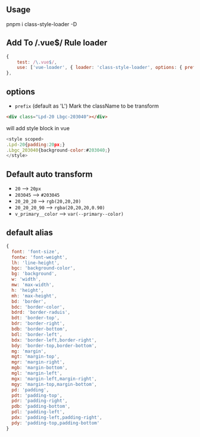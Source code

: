 ## Usage

pnpm i class-style-loader -D

## Add To /\.vue$/ Rule loader

```js
{
    test: /\.vue$/,
    use: ['vue-loader', { loader: 'class-style-loader', options: { prefix: 'L' } }],
},
```

## options

* `prefix` (default as 'L') Mark the className to be transform

```html
<div class="Lpd-20 Lbgc-203040"></div>
```
will add style block in vue
```js
<style scoped>
.Lpd-20{padding:20px;}
.Lbgc_203040{background-color:#203040;}
</style>
```

## Default auto transform

- `20` --> `20px`
- `203045` --> `#203045`
- `20_20_20` --> `rgb(20,20,20)`
- `20_20_20_90` --> `rgba(20,20,20,0.90)`
- `v_primary__color` --> `var(--primary--color)`


## default alias 
```js
{
  font: 'font-size',
  fontw: 'font-weight',
  lh: 'line-height',
  bgc: 'background-color',
  bg: 'background',
  w: 'width',
  mw: 'max-width',
  h: 'height',
  mh: 'max-height',
  bd: 'border',
  bdc: 'border-color',
  bdrd: 'border-raduis',
  bdt: 'border-top',
  bdr: 'border-right',
  bdb: 'border-bottom',
  bdl: 'border-left',
  bdx: 'border-left,border-right',
  bdy: 'border-top,border-bottom',
  mg: 'margin',
  mgt: 'margin-top',
  mgr: 'margin-right',
  mgb: 'margin-bottom',
  mgl: 'margin-left',
  mgx: 'margin-left,margin-right',
  mgy: 'margin-top,margin-bottom',
  pd: 'padding',
  pdt: 'padding-top',
  pdr: 'padding-right',
  pdb: 'padding-bottom',
  pdl: 'padding-left',
  pdx: 'padding-left,padding-right',
  pdy: 'padding-top,padding-bottom'
}
```
